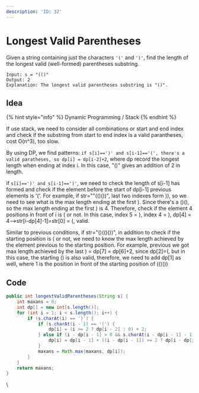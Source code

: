 ```yaml
---
description: 'ID: 32'
---
```


# Longest Valid Parentheses

Given a string containing just the characters `'('` and `')'`, find the length of the longest valid (well-formed) parentheses substring.

```
Input: s = "(()"
Output: 2
Explanation: The longest valid parentheses substring is "()".
```

## Idea

{% hint style="info" %}
Dynamic Programming / Stack
{% endhint %}

If use stack, we need to consider all combinations or start and end index and check if the substring from start to end index is a valid parantheses, cost O(n^3), too slow.

By using DP, we find patterns: `if s[i]==')' and s[i-1]=='(', there's a valid paratheses, so dp[i] = dp[i-2]+2`, where dp record the longest length when ending at index i. In this case, "()" gives an addition of 2 in length.&#x20;

if `s[i]==')' and s[i-1]==')'`, we need to check the length of s\[i-1] has formed and check if the element before the start of dp\[i-1] previous elements is '('. For example, if str=""(()())", last two indexes form )), so we need to see what is the max length ending at the first ). Since there's a ()(), so the max length ending at the first ) is 4. Therefore, check if the element 4 positions in front of i is ( or not. In this case, index 5 = ), index 4 = ), dp\[4] = 4-->str\[i-dp\[4]-1]=str\[0] = (, valid.

Similar to previous conditions, if str="()(()())", in addition to check if the starting position is ( or not, we need to know the max length achieved by the element previous to the starting position. For example, previous we got max length achieved by the last ) = dp\[7] = dp\[6]+2, since dp\[2]=(, but in this case, the starting () is also valid, therefore, we need to add dp\[1] as well, where 1 is the position in front of the starting position of (()())

## Code

```java
public int longestValidParentheses(String s) {
    int maxans = 0;
    int dp[] = new int[s.length()];
    for (int i = 1; i < s.length(); i++) {
        if (s.charAt(i) == ')') {
            if (s.charAt(i - 1) == '(') {
                dp[i] = (i >= 2 ? dp[i - 2] : 0) + 2;
            } else if (i - dp[i - 1] > 0 && s.charAt(i - dp[i - 1] - 1) == '(') {
                dp[i] = dp[i - 1] + ((i - dp[i - 1]) >= 2 ? dp[i - dp[i - 1] - 2] : 0) + 2;
            }
            maxans = Math.max(maxans, dp[i]);
        }
    }
    return maxans;
}
```

\
